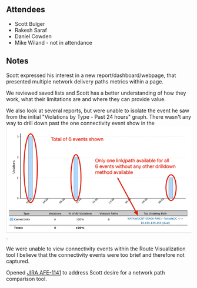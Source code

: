 ## Attendees
- Scott Bulger
- Rakesh Saraf
- Daniel Cowden
- Mike Wiland - not in attendance

## Notes
Scott expressed his interest in a new report/dashboard/webpage, that presented multiple network delivery paths metrics within a page.

We reviewed saved lists and Scott has a better understanding of how they work, what their limitations are and where they can provide value.

We also look at several reports, but were unable to isolate the event he saw from the initial "Violations by Type - Past 24 hours" graph.  There wasn't any way to drill down past the one connectivity event show in the ![graph](images/drilldown_rpt.jpg).

We were unable to view connectivity events within the Route Visualization tool I believe that the connectivity events were too brief and therefore not captured.

Opened [JIRA AFE-1141](https://appneta.atlassian.net/browse/AFE-1141) to address Scott desire for a network path comparison tool.

